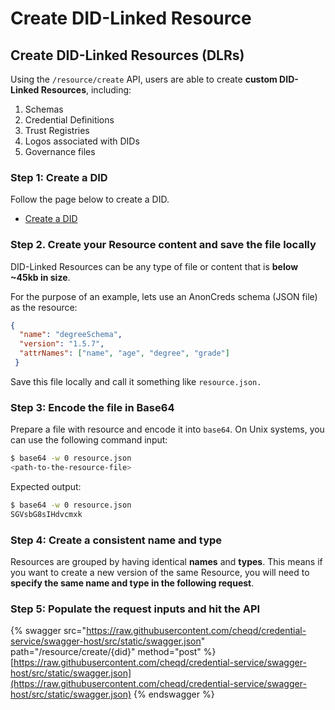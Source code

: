 # Create DID-Linked Resource

## Create DID-Linked Resources (DLRs)

Using the `/resource/create` API, users are able to create **custom DID-Linked Resources**, including:

1. Schemas
2. Credential Definitions
3. Trust Registries
4. Logos associated with DIDs
5. Governance files

### Step 1: Create a DID

Follow the page below to create a DID.

* [Create a DID](create-dlr.md)

### Step 2. Create your Resource content and save the file locally

DID-Linked Resources can be any type of file or content that is **below \~45kb in size**.

For the purpose of an example, lets use an AnonCreds schema (JSON file) as the resource:

```json
{
  "name": "degreeSchema",
  "version": "1.5.7",
  "attrNames": ["name", "age", "degree", "grade"]
 }
```

Save this file locally and call it something like `resource.json.`

### Step 3: Encode the file in Base64

Prepare a file with resource and encode it into `base64`. On Unix systems, you can use the following command input:

```bash
$ base64 -w 0 resource.json
<path-to-the-resource-file>
```

Expected output:

```bash
$ base64 -w 0 resource.json
SGVsbG8sIHdvcmxk
```

### Step 4: Create a consistent name and type

Resources are grouped by having identical **names** and **types**. This means if you want to create a new version of the same Resource, you will need to **specify the same name and type in the following request**.&#x20;

### Step 5: Populate the request inputs and hit the API

{% swagger src="https://raw.githubusercontent.com/cheqd/credential-service/swagger-host/src/static/swagger.json" path="/resource/create/{did}" method="post" %}
[https://raw.githubusercontent.com/cheqd/credential-service/swagger-host/src/static/swagger.json](https://raw.githubusercontent.com/cheqd/credential-service/swagger-host/src/static/swagger.json)
{% endswagger %}

